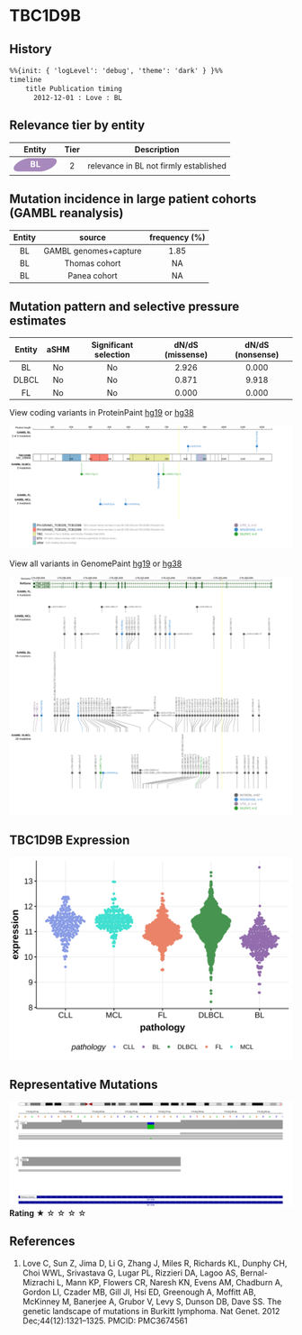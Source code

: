 # TBC1D9B

## History
```mermaid
%%{init: { 'logLevel': 'debug', 'theme': 'dark' } }%%
timeline
    title Publication timing
      2012-12-01 : Love : BL
```

## Relevance tier by entity

|Entity|Tier|Description                           |
|:------:|:----:|--------------------------------------|
|![BL](images/icons/BL_tier2.png)    |2   |relevance in BL not firmly established|

## Mutation incidence in large patient cohorts (GAMBL reanalysis)

|Entity|source               |frequency (%)|
|:------:|:---------------------:|:-------------:|
|BL    |GAMBL genomes+capture|1.85         |
|BL    |Thomas cohort        |  NA         |
|BL    |Panea cohort         |  NA         |

## Mutation pattern and selective pressure estimates

|Entity|aSHM|Significant selection|dN/dS (missense)|dN/dS (nonsense)|
|:------:|:----:|:---------------------:|:----------------:|:----------------:|
|BL    |No  |No                   |2.926           |0.000           |
|DLBCL |No  |No                   |0.871           |9.918           |
|FL    |No  |No                   |0.000           |0.000           |


View coding variants in ProteinPaint [hg19](https://morinlab.github.io/LLMPP/GAMBL/TBC1D9B_protein.html)  or [hg38](https://morinlab.github.io/LLMPP/GAMBL/TBC1D9B_protein_hg38.html)

![](images/proteinpaint/TBC1D9B_NM_198868.svg)

View all variants in GenomePaint [hg19](https://morinlab.github.io/LLMPP/GAMBL/TBC1D9B.html)  or [hg38](https://morinlab.github.io/LLMPP/GAMBL/TBC1D9B_hg38.html)

![](images/proteinpaint/TBC1D9B.svg)

## TBC1D9B Expression
![](images/gene_expression/TBC1D9B_by_pathology.svg)
<!-- ORIGIN: loveGeneticLandscapeMutations2012 -->
<!-- BL: loveGeneticLandscapeMutations2012 -->

## Representative Mutations

![](primary/Love_TBC1D9B.svg)
**Rating**
&starf; &star; &star; &star; &star;



## References
1.  Love C, Sun Z, Jima D, Li G, Zhang J, Miles R, Richards KL, Dunphy CH, Choi WWL, Srivastava G, Lugar PL, Rizzieri DA, Lagoo AS, Bernal-Mizrachi L, Mann KP, Flowers CR, Naresh KN, Evens AM, Chadburn A, Gordon LI, Czader MB, Gill JI, Hsi ED, Greenough A, Moffitt AB, McKinney M, Banerjee A, Grubor V, Levy S, Dunson DB, Dave SS. The genetic landscape of mutations in Burkitt lymphoma. Nat Genet. 2012 Dec;44(12):1321–1325. PMCID: PMC3674561
